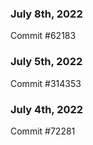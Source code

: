 ### July 8th, 2022

Commit #62183

### July 5th, 2022

Commit #314353


### July 4th, 2022

Commit #72281
